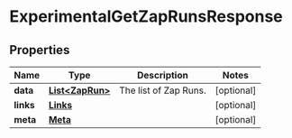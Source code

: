 

# ExperimentalGetZapRunsResponse


## Properties

| Name | Type | Description | Notes |
|------------ | ------------- | ------------- | -------------|
|**data** | [**List&lt;ZapRun&gt;**](ZapRun.md) | The list of Zap Runs. |  [optional] |
|**links** | [**Links**](Links.md) |  |  [optional] |
|**meta** | [**Meta**](Meta.md) |  |  [optional] |




